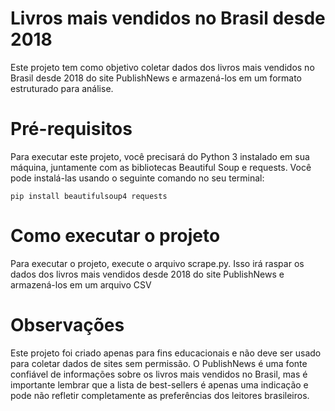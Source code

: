 # Livros mais vendidos no Brasil desde 2018

Este projeto tem como objetivo coletar dados dos livros mais vendidos no Brasil desde 2018 do site PublishNews e armazená-los em um formato estruturado para análise.

# Pré-requisitos
Para executar este projeto, você precisará do Python 3 instalado em sua máquina, juntamente com as bibliotecas Beautiful Soup e requests. Você pode instalá-las usando o seguinte comando no seu terminal:

<code>pip install beautifulsoup4 requests </code>

# Como executar o projeto
Para executar o projeto, execute o arquivo scrape.py. Isso irá raspar os dados dos livros mais vendidos desde 2018 do site PublishNews e armazená-los em um arquivo CSV

# Observações
Este projeto foi criado apenas para fins educacionais e não deve ser usado para coletar dados de sites sem permissão. O PublishNews é uma fonte confiável de informações sobre os livros mais vendidos no Brasil, mas é importante lembrar que a lista de best-sellers é apenas uma indicação e pode não refletir completamente as preferências dos leitores brasileiros.
